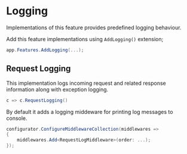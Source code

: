 # Logging

Implementations of this feature provides predefined logging behaviour.

Add this feature implementations using `AddLogging()` extension;

```csharp
app.Features.AddLogging(...);
```

## Request Logging

This implementation logs incoming request and related response information
along with exception logging.

```csharp
c => c.RequestLogging()
```

By default it adds a logging middeware for printing log messages to console.

```csharp
configurator.ConfigureMiddlewareCollection(middlewares =>
{
    middlewares.Add<RequestLogMiddleware>(order: ...);
});
```
